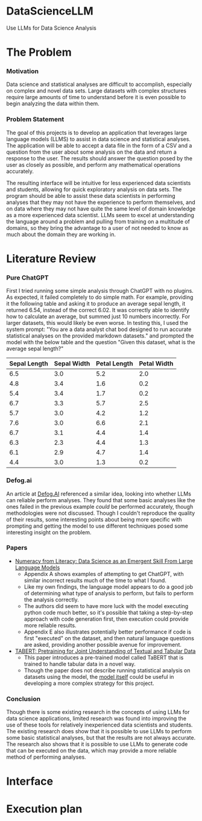 # DataScienceLLM
Use LLMs for Data Science Analysis

<!-- ------------------------------------------------------------------------- -->
# The Problem

### Motivation
Data science and statistical analyses are difficult to accomplish, especially on complex and novel data sets. Large datasets with complex structures require large amounts of time to understand before it is even possible to begin analyzing the data within them.

### Problem Statement
The goal of this projects is to develop an application that leverages large language models (LLMS) to assist in data science and statistical analyses. The application will be able to accept a data file in the form of a CSV and a question from the user about some analysis on the data and return a response to the user. The results should answer the question posed by the user as closely as possible, and perform any mathematical operations accurately.

The resulting interface will be intuitive for less experienced data scientists and students, allowing for quick exploratory analysis on data sets. The program should be able to assist these data scientists in performing analyses that they may not have the experience to perform themselves, and on data where they may not have quite the same level of domain knowledge as a more experienced data scientist. LLMs seem to excel at understanding the language around a problem and pulling from training on a multitude of domains, so they bring the advantage to a user of not needed to know as much about the domain they are working in.

<!-- ------------------------------------------------------------------------- -->
# Literature Review

### Pure ChatGPT
First I tried running some simple analysis through ChatGPT with no plugins. As expected, it failed completely to do simple math. For example, providing it the following table and asking it to produce an average sepal length, it returned 6.54, instead of the correct 6.02. It was correctly able to identify how to calculate an average, but summed just 10 numbers incorrectly. For larger datasets, this would likely be even worse. In testing this, I used the system prompt: "You are a data analyst chat bod designed to run accurate statistical analyses on the provided markdown datasets." and prompted the model with the below table and the question "Given this dataset, what is the average sepal length?"

| Sepal Length  | Sepal Width  | Petal Length  | Petal Width  |
|---------------|--------------|---------------|--------------|
| 6.5           | 3.0          | 5.2           | 2.0          |
| 4.8           | 3.4          | 1.6           | 0.2          |
| 5.4           | 3.4          | 1.7           | 0.2          |
| 6.7           | 3.3          | 5.7           | 2.5          |
| 5.7           | 3.0          | 4.2           | 1.2          |
| 7.6           | 3.0          | 6.6           | 2.1          |
| 6.7           | 3.1          | 4.4           | 1.4          |
| 6.3           | 2.3          | 4.4           | 1.3          |
| 6.1           | 2.9          | 4.7           | 1.4          |
| 4.4           | 3.0          | 1.3           | 0.2          |

### Defog.ai
An article at [Defog.AI](https://defog.ai/blog/llm-data-analysis/) referenced a similar idea, looking into whether LLMs can reliable perform analyses. They found that some basic analyses like the ones failed in the previous example *could* be performed accurately, though methodologies were not discussed. Though I couldn't reproduce the quality of their results, some interesting points about being more specific with prompting and getting the model to use different techniques posed some interesting insight on the problem.

### Papers

- [Numeracy from Literacy: Data Science as an Emergent Skill From Large Language Models](https://arxiv.org/pdf/2301.13382.pdf)
    - Appendix A shows examples of attempting to get ChatGPT, with similar incorrect results much of the time to what I found.
    - Like my own findings, the language model appears to do a good job of determining what type of analysis to perform, but fails to perform the analysis correctly.
    - The authors did seem to have more luck with the model executing python code much better, so it's possible that taking a step-by-step approach with code generation first, then execution could provide more reliable results.
    - Appendix E also illustrates potentially better performance if code is first "executed" on the dataset, and then natural language questions are asked, providing another possible avenue for improvement.
- [TABERT: Pretraining for Joint Understanding of Textual and Tabular Data](https://aclanthology.org/2020.acl-main.745.pdf)
    - This paper introduces a pre-trained model called TaBERT that is trained to handle tabular data in a novel way.
    - Though the paper does not describe running statistical analysis on datasets using the model, the [model itself](https://github.com/facebookresearch/TaBERT) could be useful in developing a more complex strategy for this project.

### Conclusion
Though there is some existing research in the concepts of using LLMs for data science applications, limited research was found into improving the use of these tools for relatively inexperienced data scientists and students. The existing research does show that it is possible to use LLMs to perform some basic statistical analyses, but that the results are not always accurate. The research also shows that it is possible to use LLMs to generate code that can be executed on the data, which may provide a more reliable method of performing analyses.

<!-- ------------------------------------------------------------------------- -->
# Interface



<!-- ------------------------------------------------------------------------- -->
# Execution plan

